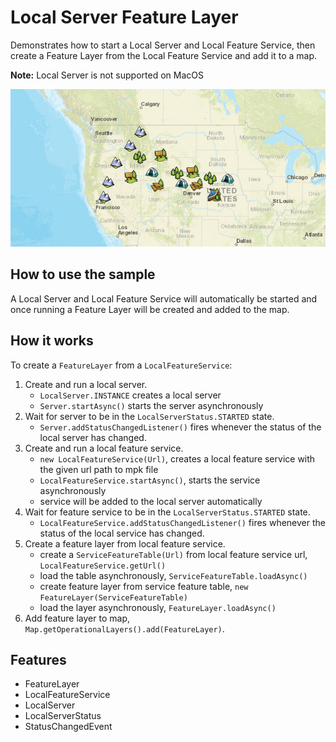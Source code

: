 <h1>Local Server Feature Layer</h1>

<p>Demonstrates how to start a Local Server and Local Feature Service, then create a Feature Layer from the Local Feature Service and add it to a map. </p>

<p><b>Note:</b> Local Server is not supported on MacOS</p>

<img src="LocalServerFeatureLayer.png"/>

<h2>How to use the sample</h2>

<p>A Local Server and Local Feature Service will automatically be started and once running a Feature Layer will be created and added to the map. </p>

<h2>How it works</h2>

<p>To create a <code>FeatureLayer</code> from a <code>LocalFeatureService</code>:</p>

<ol>
<li>Create and run a local server.
<ul><li><code>LocalServer.INSTANCE</code> creates a local server</li>
<li><code>Server.startAsync()</code> starts the server asynchronously</li></ul></li>
<li>Wait for server to be in the  <code>LocalServerStatus.STARTED</code> state.
<ul><li><code>Server.addStatusChangedListener()</code> fires whenever the status of the local server has changed.</li></ul></li>
<li>Create and run a local feature service.
<ul><li><code>new LocalFeatureService(Url)</code>, creates a local feature service with the given url path to mpk file</li>
<li><code>LocalFeatureService.startAsync()</code>, starts the service asynchronously</li>
<li>service will be added to the local server automatically</li></ul></li>
<li>Wait for feature service to be in the  <code>LocalServerStatus.STARTED</code> state.
<ul><li><code>LocalFeatureService.addStatusChangedListener()</code> fires whenever the status of the local service has changed.</li></ul></li>
<li>Create a feature layer from local feature service.
<ul><li>create a <code>ServiceFeatureTable(Url)</code> from local feature service url, <code>LocalFeatureService.getUrl()</code></li>
<li>load the table asynchronously, <code>ServiceFeatureTable.loadAsync()</code></li>
<li>create feature layer from service feature table, <code>new FeatureLayer(ServiceFeatureTable)</code></li>
<li>load the layer asynchronously, <code>FeatureLayer.loadAsync()</code></li></ul></li>
<li>Add feature layer to map, <code>Map.getOperationalLayers().add(FeatureLayer)</code>.</li>
</ol>

<h2>Features</h2>
<ul>
<li>FeatureLayer</li>
<li>LocalFeatureService</li>
<li>LocalServer</li>
<li>LocalServerStatus</li>
<li>StatusChangedEvent</li>
</ul>

